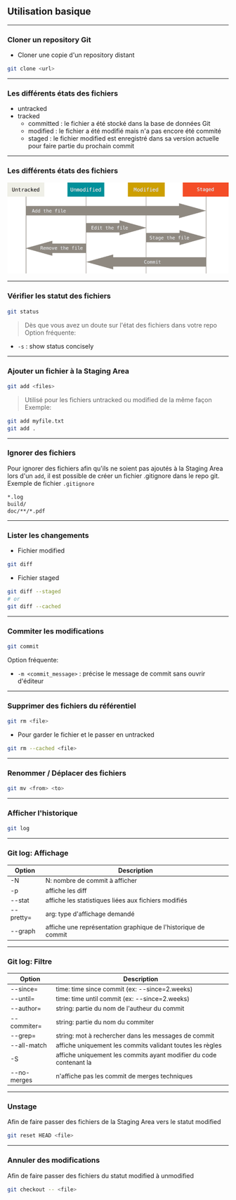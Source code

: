 ## Utilisation basique

----

### Cloner un repository Git
* Cloner une copie d'un repository distant
```bash
git clone <url>
```

----

### Les différents états des fichiers

* untracked
* tracked
  * committed : le fichier a été stocké dans la base de données Git
  * modified : le fichier a été modifié mais n'a pas encore été commité
  * staged : le fichier modified est enregistré dans sa version actuelle pour faire partie du prochain commit

----

### Les différents états des fichiers
<img src="images/lifecycle.png" style="background:none; border:none; box-shadow:none;"/>

----

### Vérifier les statut des fichiers
```bash
git status
```
> Dès que vous avez un doute sur l'état des fichiers dans votre repo
Option fréquente:
  * `-s` : show status concisely

----

### Ajouter un fichier à la Staging Area
```bash
git add <files>
```
> Utilisé pour les fichiers untracked ou modified de la même façon
Exemple:
```bash
git add myfile.txt
git add .
```

----

### Ignorer des fichiers
Pour ignorer des fichiers afin qu'ils ne soient pas ajoutés à la Staging Area lors d'un `add`, il est possible de créer un fichier .gitignore dans le repo git.
Exemple de fichier `.gitignore`
```
*.log
build/
doc/**/*.pdf
```

----

### Lister les changements
* Fichier modified
```bash
git diff
```
* Fichier staged
```bash
git diff --staged
# or
git diff --cached
```
----

### Commiter les modifications
```bash
git commit
```
Option fréquente:
  * `-m <commit_message>` : précise le message de commit sans ouvrir d'éditeur

----

### Supprimer des fichiers du référentiel
```bash
git rm <file>
```
* Pour garder le fichier et le passer en untracked
```bash
git rm --cached <file>
```
----

### Renommer / Déplacer des fichiers
```bash
git mv <from> <to> 
```

----

### Afficher l'historique
```bash
git log
```

----

### Git log: Affichage

Option | Description
--- | ---
-N | N: nombre de commit à afficher
-p | affiche les diff
--stat | affiche les statistiques liées aux fichiers modifiés
--pretty=<arg> | arg: type d'affichage demandé
--graph | affiche une représentation graphique de l'historique de commit

----

### Git log: Filtre

Option | Description
--- | ---
--since=<time> | time: time since commit (ex: --since=2.weeks)
--until=<time> | time: time until commit (ex: --since=2.weeks)
--author=<string> | string: partie du nom de l'autheur du commit
--commiter=<string> | string: partie du nom du commiter
--grep=<string> | string: mot à rechercher dans les messages de commit
--all-match | affiche uniquement les commits validant toutes les règles
-S <string> | affiche uniquement les commits ayant modifier du code contenant la <string>
--no-merges | n'affiche pas les commit de merges techniques

----

### Unstage 
Afin de faire passer des fichiers de la Staging Area vers le statut modified
```bash
git reset HEAD <file>
```

----

### Annuler des modifications
Afin de faire passer des fichiers du statut modified à unmodified
```bash
git checkout -- <file>
```

